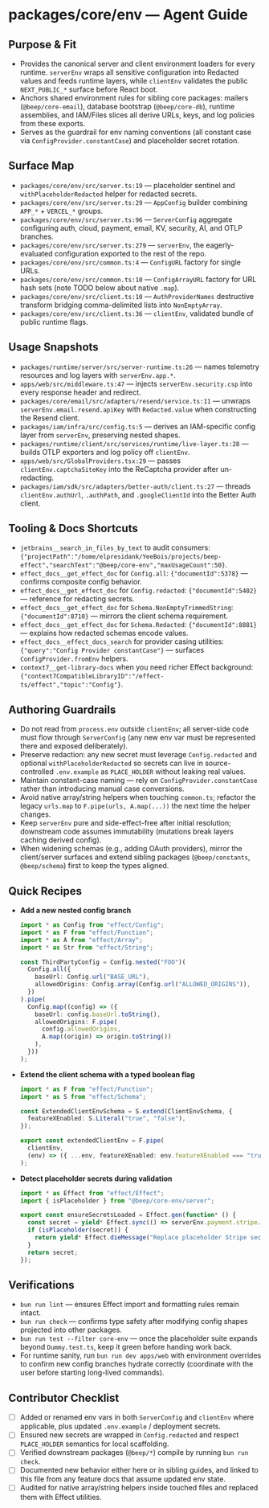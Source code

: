 # packages/core/env — Agent Guide

## Purpose & Fit
- Provides the canonical server and client environment loaders for every runtime. `serverEnv` wraps all sensitive configuration into Redacted values and feeds runtime layers, while `clientEnv` validates the public `NEXT_PUBLIC_*` surface before React boot.
- Anchors shared environment rules for sibling core packages: mailers (`@beep/core-email`), database bootstrap (`@beep/core-db`), runtime assemblies, and IAM/Files slices all derive URLs, keys, and log policies from these exports.
- Serves as the guardrail for env naming conventions (all constant case via `ConfigProvider.constantCase`) and placeholder secret rotation.

## Surface Map
- `packages/core/env/src/server.ts:19` — placeholder sentinel and `withPlaceholderRedacted` helper for redacted secrets.
- `packages/core/env/src/server.ts:29` — `AppConfig` builder combining `APP_*` + `VERCEL_*` groups.
- `packages/core/env/src/server.ts:96` — `ServerConfig` aggregate configuring auth, cloud, payment, email, KV, security, AI, and OTLP branches.
- `packages/core/env/src/server.ts:279` — `serverEnv`, the eagerly-evaluated configuration exported to the rest of the repo.
- `packages/core/env/src/common.ts:4` — `ConfigURL` factory for single URLs.
- `packages/core/env/src/common.ts:10` — `ConfigArrayURL` factory for URL hash sets (note TODO below about native `.map`).
- `packages/core/env/src/client.ts:10` — `AuthProviderNames` destructive transform bridging comma-delimited lists into `NonEmptyArray`.
- `packages/core/env/src/client.ts:36` — `clientEnv`, validated bundle of public runtime flags.

## Usage Snapshots
- `packages/runtime/server/src/server-runtime.ts:26` — names telemetry resources and log layers with `serverEnv.app.*`.
- `apps/web/src/middleware.ts:47` — injects `serverEnv.security.csp` into every response header and redirect.
- `packages/core/email/src/adapters/resend/service.ts:11` — unwraps `serverEnv.email.resend.apiKey` with `Redacted.value` when constructing the Resend client.
- `packages/iam/infra/src/config.ts:5` — derives an IAM-specific config layer from `serverEnv`, preserving nested shapes.
- `packages/runtime/client/src/services/runtime/live-layer.ts:28` — builds OTLP exporters and log policy off `clientEnv`.
- `apps/web/src/GlobalProviders.tsx:29` — passes `clientEnv.captchaSiteKey` into the ReCaptcha provider after un-redacting.
- `packages/iam/sdk/src/adapters/better-auth/client.ts:27` — threads `clientEnv.authUrl`, `.authPath`, and `.googleClientId` into the Better Auth client.

## Tooling & Docs Shortcuts
- `jetbrains__search_in_files_by_text` to audit consumers: `{"projectPath":"/home/elpresidank/YeeBois/projects/beep-effect","searchText":"@beep/core-env","maxUsageCount":50}`.
- `effect_docs__get_effect_doc` for `Config.all`: `{"documentId":5378}` — confirms composite config behavior.
- `effect_docs__get_effect_doc` for `Config.redacted`: `{"documentId":5402}` — reference for redacting secrets.
- `effect_docs__get_effect_doc` for `Schema.NonEmptyTrimmedString`: `{"documentId":8710}` — mirrors the client schema requirement.
- `effect_docs__get_effect_doc` for `Schema.Redacted`: `{"documentId":8881}` — explains how redacted schemas encode values.
- `effect_docs__effect_docs_search` for provider casing utilities: `{"query":"Config Provider constantCase"}` — surfaces `ConfigProvider.fromEnv` helpers.
- `context7__get-library-docs` when you need richer Effect background: `{"context7CompatibleLibraryID":"/effect-ts/effect","topic":"Config"}`.

## Authoring Guardrails
- Do not read from `process.env` outside `clientEnv`; all server-side code must flow through `ServerConfig` (any new env var must be represented there and exposed deliberately).
- Preserve redaction: any new secret must leverage `Config.redacted` and optional `withPlaceholderRedacted` so secrets can live in source-controlled `.env.example` as `PLACE_HOLDER` without leaking real values.
- Maintain constant-case naming — rely on `ConfigProvider.constantCase` rather than introducing manual case conversions.
- Avoid native array/string helpers when touching `common.ts`; refactor the legacy `urls.map` to `F.pipe(urls, A.map(...))` the next time the helper changes.
- Keep `serverEnv` pure and side-effect-free after initial resolution; downstream code assumes immutability (mutations break layers caching derived config).
- When widening schemas (e.g., adding OAuth providers), mirror the client/server surfaces and extend sibling packages (`@beep/constants`, `@beep/schema`) first to keep the types aligned.

## Quick Recipes
- **Add a new nested config branch**
  ```ts
  import * as Config from "effect/Config";
  import * as F from "effect/Function";
  import * as A from "effect/Array";
  import * as Str from "effect/String";

  const ThirdPartyConfig = Config.nested("FOO")(
    Config.all({
      baseUrl: Config.url("BASE_URL"),
      allowedOrigins: Config.array(Config.url("ALLOWED_ORIGINS")),
    })
  ).pipe(
    Config.map((config) => ({
      baseUrl: config.baseUrl.toString(),
      allowedOrigins: F.pipe(
        config.allowedOrigins,
        A.map((origin) => origin.toString())
      ),
    }))
  );
  ```
- **Extend the client schema with a typed boolean flag**
  ```ts
  import * as F from "effect/Function";
  import * as S from "effect/Schema";

  const ExtendedClientEnvSchema = S.extend(ClientEnvSchema, {
    featureXEnabled: S.Literal("true", "false"),
  });

  export const extendedClientEnv = F.pipe(
    clientEnv,
    (env) => ({ ...env, featureXEnabled: env.featureXEnabled === "true" })
  );
  ```
- **Detect placeholder secrets during validation**
  ```ts
  import * as Effect from "effect/Effect";
  import { isPlaceholder } from "@beep/core-env/server";

  export const ensureSecretsLoaded = Effect.gen(function* () {
    const secret = yield* Effect.sync(() => serverEnv.payment.stripe.key);
    if (isPlaceholder(secret)) {
      return yield* Effect.dieMessage("Replace placeholder Stripe secret before enabling payments");
    }
    return secret;
  });
  ```

## Verifications
- `bun run lint` — ensures Effect import and formatting rules remain intact.
- `bun run check` — confirms type safety after modifying config shapes projected into other packages.
- `bun run test --filter core-env` — once the placeholder suite expands beyond `Dummy.test.ts`, keep it green before handing work back.
- For runtime sanity, run `bun run dev apps/web` with environment overrides to confirm new config branches hydrate correctly (coordinate with the user before starting long-lived commands).

## Contributor Checklist
- [ ] Added or renamed env vars in both `ServerConfig` and `clientEnv` where applicable, plus updated `.env.example` / deployment secrets.
- [ ] Ensured new secrets are wrapped in `Config.redacted` and respect `PLACE_HOLDER` semantics for local scaffolding.
- [ ] Verified downstream packages (`@beep/*`) compile by running `bun run check`.
- [ ] Documented new behavior either here or in sibling guides, and linked to this file from any feature docs that assume updated env state.
- [ ] Audited for native array/string helpers inside touched files and replaced them with Effect utilities.
